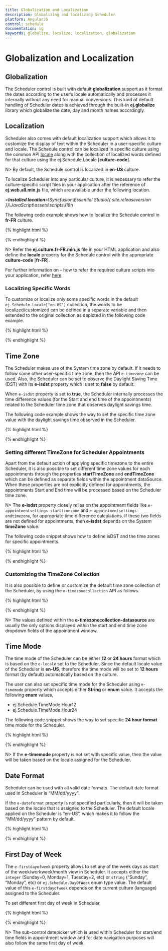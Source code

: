 ```yaml
---
title: Globalization and Localization
description: Globalizing and localizing Scheduler
platform: AngularJS
control: schedule
documentation: ug
keywords: globalize, localize, localization, globalization 
---
```

# Globalization and Localization

## Globalization

The Scheduler control is built with default **globalization** support as it format the dates according to the user’s locale automatically and processes it internally without any need for manual conversions. This kind of default handling of Scheduler dates is achieved through the built-in **ej.globalize** library which globalize the date, day and month names accordingly. 

## Localization

Scheduler also comes with default localization support which allows it to customize the display of text within the Scheduler in a user-specific culture and locale. The Schedule control can be localized in specific culture using the common API [locale](/api/js/ejschedule#members:locale) along with the collection of localized words defined for that culture using the ej.Schedule.Locale [**culture-code**].

N> By default, the Schedule control is localized in **en-US** culture.

To localize Scheduler into any particular culture, it is necessary to refer the culture-specific script files in your application after the reference of **ej.web.all.min.js** file, which are available under the following location.                   

_<**Installed location**>\Syncfusion\Essential Studio\{{ site.releaseversion }}\JavaScript\assets\scripts\i18n_

The following code example shows how to localize the Schedule control in **fr-FR** culture.

{% highlight html %}

<!DOCTYPE html>
<html lang="en" xmlns="http://www.w3.org/1999/xhtml" ng-app="ScheduleApp">
<head>
    <!-- Dependency file references -->
</head>
<body>
    <div ng-controller="ScheduleCtrl">
        <ej-schedule id="Schedule1" e-width="100%" e-height="525px" e-currentdate="setDate" e-locale="fr-FR" e-appointmentsettings-datasource="dataSource">
        </ej-schedule>
    </div>
    <script type="text/javascript">  
            ej.Schedule.Locale["fr-FR"] = {
                ReminderWindowTitle: "fenêtre Rappel",
                CreateAppointmentTitle: "Créer un rendez",
                RecurrenceEditTitle: "Modifier Répéter rendez-vous",
                RecurrenceEditMessage: "Comment voulez-vous changer le rendez-vous dans la série?",
                RecurrenceEditOnly: "Seulement cette nomination",
                RecurrenceEditSeries: "La série entière",
                PreviousAppointment: "Nomination précédente",
                NextAppointment: "Prochain rendez-vous",
                AppointmentSubject: "Assujettir",
                StartTime: "Heure de départ",
                EndTime: "Heure de fin",
                AllDay: "Toute la journée",
                StartTimeZone: "Démarrez TimeZone",
                EndTimeZone: "End Time Zone",
                Today: "Aujourd'hui",
                Recurrence: "Répéter",
                Done: "Terminé",
                Cancel: "Annuler",
                Ok: "D'accord",
                Repeat: "Répéter",
                RepeatBy: "Répéter par",
                RepeatEvery: "Répéter chaque",
                RepeatOn: "Répéter l'opération sur",
                StartsOn: "Démarre sur",
                Ends: "Prend fin",
                Summary: "Résumé",
                Daily: "Tous les jours",
                Weekly: "Hebdomadaire",
                Monthly: "Mensuel",
                Yearly: "Annuel",
                Every: "Chaque",
                EveryWeekDay: "Tous les jours de la semaine",
                Never: "Jamais",
                After: "Après",
                Occurrence: "Occurrences",
                On: "Sur",
                Edit: "modifier",
                RecurrenceDay: "Journées",
                RecurrenceWeek: "Semaines",
                RecurrenceMonth: "Mois",
                RecurrenceYear: "Années",
                The: "le",
                OfEvery: "de toute",
                First: "Premier",
                Second: "Seconde",
                Third: "Troisième",
                Fourth: "Quatrième",
                Last: "Dernier",
                WeekDay: "Jour de la semaine",
                WeekEndDay: "Jour de weekend",
                Subject: "Assujettir",
                Categorize: "Catégories",
                DueIn: "Dû en",
                DismissAll: "Rejeter la totalité",
                Dismiss: "Rejeter",
                OpenItem: "Élément ouvert",
                Snooze: "Roupillon",
                Day: "journées",
                Week: "Semaine",
                WorkWeek: "Semaine de travail",
                Month: "Mois",
                AddEvent: "Ajouter un évènement",
                CustomView: "Vue personnalisée",
                Agenda: "Ordre du jour",
                Detailed: "Modifier Rendez-vous",
                EventBeginsin: "Nomination commence dans",
                Editevent: "Modifier Rendez-vous",
                Editseries: "Modifier la série",
                Times: "fois",
                Until: "jusqu'à",
                Eventwas: "Rendez-vous était",
                Hours: "hrs",
                Minutes: "mins",
                Overdue: "Nomination Overdue",
                Days: "journées)",
                Event: "un événement",
                Select: "sélectionner",
                Previous: "précédent",
                Next: "Prochain",
                Close: "Fermer",
                Delete: "Effacer",
                Date: "date",
                Showin: "Montre",
                Gotodate: "Aller à la date",
                Resources: "RESSOURCES",
                RecurrenceDeleteTitle: "Supprimer Répéter rendez-vous",
                Location: "Emplacement",
                Priority: "Priorité",
                RecurrenceAlert: "Alerte",
                NoTitle: "Pas de titre",
                OverFlowAppCount: "plus de nominations",
                AppointmentIndicator: "Cliquez pour plus de rendez-vous",
                WrongPattern: "Le modèle de récurrence est pas valide",
                CreateError: "La durée de la nomination doit être plus courte que la fréquence elle se produit. Raccourcir la durée, ou modifier le modèle de récurrence dans la boîte de dialogue Récurrence de rendez.",
                DragResizeError: "Vous ne pouvez pas reporter une occurrence du rendez-vous périodique si elle saute sur une occurrence ultérieure du même rendez-vous.",
                StartEndError: "L'heure de fin doit être supérieure à l'heure de début",
                MouseOverDeleteTitle: "Supprimer Nomination",
                DeleteConfirmation: "Êtes-vous sûr de vouloir supprimer ce rendez-vous?",
                Time: "Temps",
                EmptyResultText: "Pas de suggestions",
                BlockIntervalAlertTitle: "Alerte",
                BlockIntervalError: "L'intervalle de temps choisi a été bloqué et est indisponible pour la sélection."
            };
        angular.module('ScheduleApp', ['ejangular']).controller('ScheduleCtrl', function ($scope) {
            $scope.dataSource = [{
                Id: 100,
                Subject: "Wild Discovery",
                StartTime: new Date(2017, 1, 7, 9, 00),
                EndTime: new Date(2017, 1, 7, 10, 30),
                Location: "CHINA"
            }];
            $scope.setDate = new Date(2017, 1, 7);
        });
    </script>
</body>
</html>

{% endhighlight %}

N> Refer the **ej.culture.fr-FR.min.js** file in your HTML application and also define the **locale** property for the Schedule control with the appropriate **culture-code** [**fr-FR**].

For further information on – how to refer the required culture scripts into your application, refer [here](/angularjs/localization).

### Localizing Specific Words

To customize or localize only some specific words in the default `ej.Schedule.Locale["en-US"]` collection, the words to be localized/customized can be defined in a separate variable and then extended to the original collection as depicted in the following code example.

{% highlight html %}

<!DOCTYPE html>
<html lang="en" xmlns="http://www.w3.org/1999/xhtml" ng-app="ScheduleApp">
<head>
    <!-- Dependency file references -->
</head>
<body>
    <div ng-controller="ScheduleCtrl">
        <ej-schedule id="Schedule1" e-width="100%" e-height="525px" e-currentdate="setDate" e-appointmentsettings-datasource="dataSource">
        </ej-schedule>
    </div>
    <script type="text/javascript">
        var customizationMessage = {
            // customize the appointment window title
            CreateAppointmentTitle: "Create Event",
            // customize the view options text in the Schedule header
            Day: "1 Day",
            Week: "7 Days",
            WorkWeek: "5 Days",
            Month: "Month"
        };
        // Extend only the required changes to the original locale collection
        $.extend(ej.Schedule.Locale["en-US"], customizationMessage);
        angular.module('ScheduleApp', ['ejangular']).controller('ScheduleCtrl', function ($scope) {
            $scope.dataSource = [{
                Id: 100,
                Subject: "Wild Discovery",
                StartTime: new Date(2017, 1, 7, 9, 00),
                EndTime: new Date(2017, 1, 7, 10, 30)
            }];
            $scope.setDate = new Date(2017, 1, 7);
        });
    </script>
</body>
</html>

{% endhighlight %}

## Time Zone

The Scheduler makes use of the System time zone by default. If it needs to follow some other user-specific time zone, then the API `e-timezone` can be used. Also, the Scheduler can be set to observe the Daylight Saving Time (DST) with its **e-isdst** property which is set to **false** by default. 

When `e-isdst` property is set to **true**, the Scheduler internally processes the time difference values (for the Start and end time of the appointments) related to the Scheduler time zone that observes daylight savings time. 

The following code example shows the way to set the specific time zone value with the daylight savings time observed in the Scheduler.

{% highlight html %}

<!DOCTYPE html>
<html lang="en" xmlns="http://www.w3.org/1999/xhtml" ng-app="ScheduleApp">
<head>
    <!-- Dependency file references -->
</head>
<body>
    <div ng-controller="ScheduleCtrl">
        <ej-schedule id="Schedule1" e-width="100%" e-height="525px" e-timezone="UTC +05:30" e-isdst="true" e-currentdate="setDate" e-appointmentsettings-datasource="dataSource">
        </ej-schedule>
    </div>
    <script type="text/javascript">
        angular.module('ScheduleApp', ['ejangular']).controller('ScheduleCtrl', function ($scope) {
            $scope.dataSource = [{
                Id: 100,
                Subject: "Wild Discovery",
                StartTime: new Date(2017, 1, 7, 9, 00),
                EndTime: new Date(2017, 1, 7, 10, 30)
            }];
            $scope.setDate = new Date(2017, 1, 7);
        });
    </script>
</body>
</html>

{% endhighlight %}

### Setting different TimeZone for Scheduler Appointments

Apart from the default action of applying specific timezone to the entire Scheduler, it is also possible to set different time zone values for each appointments through the properties **startTimeZone** and **endTimeZone** which can be defined as separate fields within the appointment dataSource. When these properties are not explicitly defined for appointments, the appointments Start and End time will be processed based on the Scheduler time zone.

N> The **e-isdst** property closely relies on the appointment fields like `e-appointmentsettings-starttimezone` and `e-appointmentsettings-endtimezone`, for appropriate time difference calculations. If these two fields are not defined for appointments, then **e-isdst** depends on the System **timeZone** value.

The following code snippet shows how to define isDST and the time zones for specific appointments.

{% highlight html %}

<!DOCTYPE html>
<html lang="en" xmlns="http://www.w3.org/1999/xhtml" ng-app="ScheduleApp">
<head>
    <!-- Dependency file references -->
</head>
<body>
    <div ng-controller="ScheduleCtrl">
        <ej-schedule id="Schedule1" e-width="100%" e-height="525px" e-isdst="true" e-currentdate="setDate" e-appointmentsettings-datasource="dataSource">
        </ej-schedule>
    </div>
    <script type="text/javascript">
        angular.module('ScheduleApp', ['ejangular']).controller('ScheduleCtrl', function ($scope) {
            $scope.dataSource = [{
                Id: 100,
                Subject: "Wild Discovery",
                StartTime: new Date(2017, 1, 7, 9, 00),
                EndTime: new Date(2017, 1, 7, 10, 30),
                StartTimeZone: "UTC +02:00",
                EndTimeZone: "UTC +02:00"
            }];
            $scope.setDate = new Date(2017, 1, 7);
        });
    </script>
</body>
</html>

{% endhighlight %}

### Customizing the TimeZone Collection

It is also possible to define or customize the default time zone collection of the Scheduler, by using the `e-timezonecollection` API as follows.

{% highlight html %}

<!DOCTYPE html>
<html lang="en" xmlns="http://www.w3.org/1999/xhtml" ng-app="ScheduleApp">
<head>
    <!-- Dependency file references -->
</head>
<body>
    <div ng-controller="ScheduleCtrl">
        <ej-schedule id="Schedule1" e-width="100%" e-height="525px" e-timezonecollection-datasource="timeZoneDataSource" e-timezonecollection-text="text" e-timezonecollection-id="id" e-timezonecollection-value="value" e-currentdate="setDate" e-appointmentsettings-datasource="dataSource">
        </ej-schedule>
    </div>
    <script type="text/javascript">
        angular.module('ScheduleApp', ['ejangular']).controller('ScheduleCtrl', function ($scope) {
            $scope.timeZoneDataSource = [{
                text: "UTC -04:00",
                id: "10",
                value: "UTC -04:00"
            }, {
                text: "UTC -03:30",
                id: "11",
                value: "UTC -03:30"
            }, {
                text: "UTC -03:00",
                id: "12",
                value: "UTC -03:00"
            }, {
                text: "UTC -02:00",
                id: "13",
                value: "UTC -02:00"
            }, {
                text: "UTC -01:00",
                id: "14",
                value: "UTC -01:00"
            }, {
                text: "UTC +00:00",
                id: "15",
                value: "UTC +00:00"
            }, {
                text: "UTC +01:00",
                id: "16",
                value: "UTC +01:00"
            }, {
                text: "UTC +02:00",
                id: "17",
                value: "UTC +02:00"
            }, {
                text: "UTC +03:00",
                id: "18",
                value: "UTC +03:00"
            }, {
                text: "UTC +03:30",
                id: "19",
                value: "UTC +03:30"
            }, {
                text: "UTC +04:00",
                id: "20",
                value: "UTC +04:00"
            }, {
                text: "UTC +04:30",
                id: "21",
                value: "UTC +04:30"
            }, {
                text: "UTC +05:00",
                id: "22",
                value: "UTC +05:00"
            }];
            $scope.dataSource = [{
                Id: 100,
                Subject: "Wild Discovery",
                StartTime: new Date(2017, 1, 7, 9, 00),
                EndTime: new Date(2017, 1, 7, 10, 30),
                StartTimeZone: "UTC +02:00",
                EndTimeZone: "UTC +02:00"
            }];
            $scope.setDate = new Date(2017, 1, 7);
        });
    </script>
</body>
</html>

{% endhighlight %}

N> The values defined within the **e-timezonecollection-datasource** are usually the only options displayed within the start and end time zone dropdown fields of the appointment window.

## Time Mode

The time mode of the Scheduler can be either **12** or **24 hours** format which is based on the `e-locale` set to the Scheduler. Since the default locale value of the Scheduler is **en-US**, therefore the time mode will be set to **12 hours** format (by default) automatically based on the culture. 

The user can also set specific time mode for the Scheduler using `e-timemode` property which accepts either **String** or **enum** value. It accepts the following **enum** values,

* ej.Schedule.TimeMode.Hour12
* ej.Schedule.TimeMode.Hour24

The following code snippet shows the way to set specific **24 hour format** time mode for the Scheduler.

{% highlight html %}

<!DOCTYPE html>
<html lang="en" xmlns="http://www.w3.org/1999/xhtml" ng-app="ScheduleApp">
<head>
    <!-- Dependency file references -->
</head>
<body>
    <div ng-controller="ScheduleCtrl">
        <ej-schedule id="Schedule1" e-width="100%" e-height="525px" e-timemode="timeMode" e-currentdate="setDate" e-appointmentsettings-datasource="dataSource">
        </ej-schedule>
    </div>
    <script type="text/javascript">
        angular.module('ScheduleApp', ['ejangular']).controller('ScheduleCtrl', function ($scope) {
            $scope.timeMode = ej.Schedule.TimeMode.Hour24;
            $scope.dataSource = [{
                Id: 100,
                Subject: "Wild Discovery",
                StartTime: new Date(2017, 1, 7, 9, 00),
                EndTime: new Date(2017, 1, 7, 10, 30)
            }];
            $scope.setDate = new Date(2017, 1, 7);
        });
    </script>
</body>
</html>

{% endhighlight %}

N> If the **e-timemode** property is not set with specific value, then the value will be taken based on the locale assigned for the Scheduler.

## Date Format

Scheduler can be used with all valid date formats. The default date format used in Scheduler is “MM/dd/yyyy”. 

If the `e-dateformat` property is not specified particularly, then it will be taken based on the locale that is assigned to the Scheduler. The default locale applied on the Scheduler is “en-US”, which makes it to follow the “MM/dd/yyyy” pattern by default.

{% highlight html %}

<!DOCTYPE html>
<html lang="en" xmlns="http://www.w3.org/1999/xhtml" ng-app="ScheduleApp">
<head>
    <!-- Dependency file references -->
</head>
<body>
    <div ng-controller="ScheduleCtrl">
        <ej-schedule id="Schedule1" e-width="100%" e-height="525px" e-dateformat="yyyy/MM/dd" e-currentdate="setDate" e-appointmentsettings-datasource="dataSource">
        </ej-schedule>
    </div>
    <script type="text/javascript">
        angular.module('ScheduleApp', ['ejangular']).controller('ScheduleCtrl', function ($scope) {
            $scope.dataSource = [{
                Id: 100,
                Subject: "Wild Discovery",
                StartTime: new Date(2017, 1, 7, 9, 00),
                EndTime: new Date(2017, 1, 7, 10, 30)
            }];
            $scope.setDate = new Date(2017, 1, 7);
        });
    </script>
</body>
</html>

{% endhighlight %}

## First Day of Week

The `e-firstdayofweek` property allows to set any of the week days as start of the week/workweek/month view in Scheduler. It accepts either the `integer` (Sunday=0, Monday=1, Tuesday=2, etc) or `string` (“Sunday”, “Monday”, etc) or `ej.Schedule.DayOfWeek` enum type value. The default value of this `e-firstdayofweek` depends on the current culture (language) assigned to the Scheduler.

To set different first day of week in Scheduler,

{% highlight html %}

<!DOCTYPE html>
<html lang="en" xmlns="http://www.w3.org/1999/xhtml" ng-app="ScheduleApp">
<head>
    <!-- Dependency file references -->
</head>
<body>
    <div ng-controller="ScheduleCtrl">
        <ej-schedule id="Schedule1" e-width="100%" e-height="525px" e-currentview="currentView" e-firstdayofweek="dayOfWeek" e-currentdate="setDate" e-appointmentsettings-datasource="dataSource">
        </ej-schedule>
    </div>
    <script type="text/javascript">
        angular.module('ScheduleApp', ['ejangular']).controller('ScheduleCtrl', function ($scope) {
            // Set the Active view
            $scope.currentView = ej.Schedule.CurrentView.Week;
            // Configure the week start day(First day of week)
            $scope.dayOfWeek = ej.Schedule.DayOfWeek.Tuesday;
            $scope.dataSource = [{
                Id: 100,
                Subject: "Wild Discovery",
                StartTime: new Date(2017, 1, 7, 9, 00),
                EndTime: new Date(2017, 1, 7, 10, 30)
            }];
            $scope.setDate = new Date(2017, 1, 7);
        });
    </script>
</body>
</html>

{% endhighlight %} 

N> The sub-control datepicker which is used within Scheduler for start/end time fields in appointment window and for date navigation purposes will also follow the same first day of week. 
